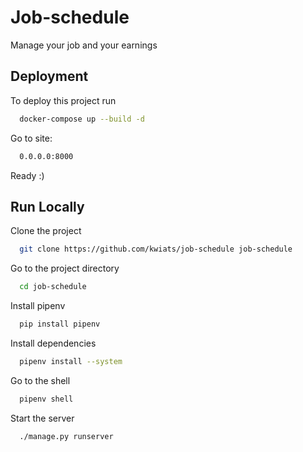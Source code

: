 # Job-schedule

Manage your job and your earnings

## Deployment

To deploy this project run

```bash
  docker-compose up --build -d
```

Go to site:

```bash
  0.0.0.0:8000
```

Ready :)

## Run Locally

Clone the project

```bash
  git clone https://github.com/kwiats/job-schedule job-schedule
```

Go to the project directory

```bash
  cd job-schedule
```

Install pipenv

```bash
  pip install pipenv
```

Install dependencies

```bash
  pipenv install --system
```

Go to the shell

```bash
  pipenv shell
```

Start the server

```bash
  ./manage.py runserver
```
